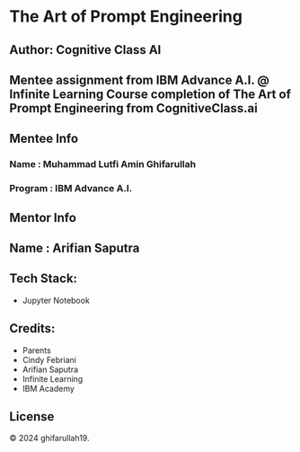 # The Art of Prompt Engineering
## Author: Cognitive Class AI

Mentee assignment from IBM Advance A.I. @ Infinite Learning 
Course completion of The Art of Prompt Engineering from CognitiveClass.ai
---

## Mentee Info
### Name    : Muhammad Lutfi Amin Ghifarullah
### Program : IBM Advance A.I.

## Mentor Info
## Name     : Arifian Saputra

## Tech Stack:
- Jupyter Notebook

## Credits:
- Parents
- Cindy Febriani
- Arifian Saputra
- Infinite Learning
- IBM Academy

## License
&copy; 2024 ghifarullah19.
